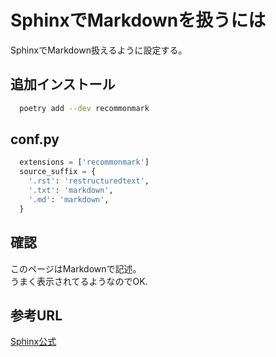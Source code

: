 # SphinxでMarkdownを扱うには

SphinxでMarkdown扱えるように設定する。  

## 追加インストール

```bash
  poetry add --dev recommonmark
```

## conf.py

```python
  extensions = ['recommonmark']
  source_suffix = {
    '.rst': 'restructuredtext',
    '.txt': 'markdown',
    '.md': 'markdown',
  }
```

## 確認

このページはMarkdownで記述。  
うまく表示されてるようなのでOK.

## 参考URL

[Sphinx公式](https://www.sphinx-doc.org/ja/master/usage/markdown.html)
